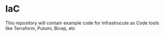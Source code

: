 # IaC
This repository will contain example code for Infrastrucute as Code tools like Terraform, Pulumi, Bicep, etc
